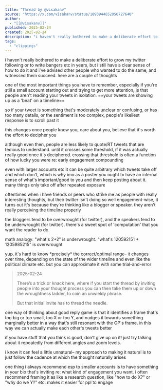 ```yaml
---
title: "Thread by @visakanv"
source: "https://x.com/visakanv/status/1893944652056727640"
author:
  - "[[@visakanv]]"
published: 2025-02-24
created: 2025-02-24
description: "i haven't really bothered to make a deliberate effort to grow my twitter following or to write bangers etc in years, but i still have a clea"
tags:
  - "clippings"
---
```

i haven't really bothered to make a deliberate effort to grow my twitter following or to write bangers etc in years, but i still have a clear sense of how to do it and i've advised other people who wanted to do the same, and witnessed them succeed. here are a couple of thoughts

one of the most important things you have to remember, especially if you're still a small account starting out and trying to get more attention, is that people aren't reading your tweets in isolation. ==your tweets are showing up as a 'beat' on a timeline==

so if your tweet is something that's moderately unclear or confusing, or has too many details, or the sentiment is too complex, people's likeliest response is to scroll past it

this changes once people know you, care about you, believe that it's worth the effort to decipher you

although even then, people are less likely to quote/RT tweets that are tedious to understand. until it crosses some threshold, if it was actually really good once it's deciphered. crossing that threshold is often a function of how lucky you were re: early engagement compounding

even with larger accounts etc it can be quite arbitrary which tweets take off and which don't, which is why imo as a poster you ought to have an internal sense of what's important/good to you and then keep posting about it. many things only take off after repeated exposure

oftentimes when i have friends or peers who strike me as people with really interesting thoughts, but their twitter isn't doing so well engagement-wise, it turns out it's because they're thinking like a blogger or speaker. they aren't really perceiving the timeline properly

the bloggers tend to be overwrought (for twitter), and the speakers tend to be underwrought (for twitter). there's a sweet spot of 'computation' that you want the reader to do.

math analogy: "what's 2+2" is underwrought. "what's 120592151 + 1205985215" is overwrought

yup. it's hard to know \*precisely\* the correct/optimal range– it changes over time, depending on the state of the wider timeline and even like the political climate etc. but you can approximate it with some trial-and-error

> 2025-02-24
> 
> There’s a trick or knack here, where if you start the thread by inviting people into your thought process you can then take them up or down the wroughtness ladder, to coin an unwieldy phrase.
> 
> But that initial invite has to thread the needle.

one way of thinking about good reply game is that it identifies a frame that's too big or too small, too X or too Y, and nudges it towards something marginally better in a way that's still resonant with the OP's frame. in this way we can actually make each other's tweets better

if you have stuff that you think is good, don't give up on it! just try talking about it repeatedly from different angles and zoom levels.

i know it can feel a little unnatural– my approach to making it natural is to just follow the cadence at which the thought naturally arises

one thing i always recommend esp to smaller accounts is to have something in your bio that's inviting re: what kind of engagement you want. i often recommend framing it as like a research question, like "how to do X?" or "why do we Y?" etc. makes it easier for ppl to engage
